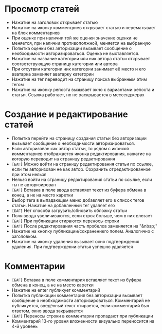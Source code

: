 # Просмотр статей
- Нажатие на заголовок открывает статью
- Нажатие на иконку комментриев открывает статью и перематывает на блок комментариев
- При оценке при наличии той же оценки значение оценки не меняется, при наличии противополжной, меняется на выбранную
- Попытка оценки без авторизации вызывает сообщение о необходимости авторизироваться. Оценка не выставляется.
- Нажатие на название категории или ник автора статьи открывает соответствующую страницу категории или автора
- При отсутвии категории ник категории занимает её место и его аватарка заменяет аватарку категории
- Нажатие на тег переводит на страницу поиска  выбранным этим тегом
- Нажатие на иконку репоста вызывает окно с вариантами репоста и статьи. Ссылка работает, но не раскрывается в мессенджерах

# Создание и редактирование статей
- Попытка перейти на страницу создания статьи без авторизации вызывает сообщение о необходимости авторизироваться.
- Если авторизован как автор статьи, то рядом с иконкой комментариев отображается иконка редактирования, нажатие на которую переводит на страницу редактирования
- `[БАГ]` Можно войти на страницу редактирования статьи по ссылке, если ты авторизован не как автор. Сохранить отредактированное при этом нельзя
- Нельзя войти на страницу редактирования статьи по ссылке, если ты не авторизирован
- `[БАГ]` Вставка в поле ввода вставляет текст из буфера обмена в конец, а не на место каретки
- Выбор тега в выпадающем меню добавляет его в список тегов статьи. Нажатие на добавленный тег удаляет его
- `[БАГ]` Нет способа загрузить/обновить обложку статьи
- Поля ввода увеличиваются, если строк больше, чем в них влезает
- `[БАГ]` При публикации стираются переносы строки
- `[БАГ]` После редактирования часть пробелов заменяется на "\&nbsp;"
- Нажатие на кнопку публикации/сохранениего полем. Аналогично с заголовком.
- Нажатие на иконку удаления вызывает окно подтверждения удаления. При подтверждении статья успешно удаляется

# Комментарии
- `[БАГ]` Вставка в поле комментария вставляет текст из буфера обмена в конец, а не на место каретки
- Нажатие на enter публикует комментарий
- Попытка публикации комментария без авторизации вызывает сообщение о необходимости авторизироваться. Комментарий не публикуется, введённый текст стирается, если комментарий был ответом, окно ввода закрывается
- `[БАГ]` Переносы строки в комментарии пропадают при публикации
- Комментарий 13-го уровня вложенности визуально переносится на 4-й уровень